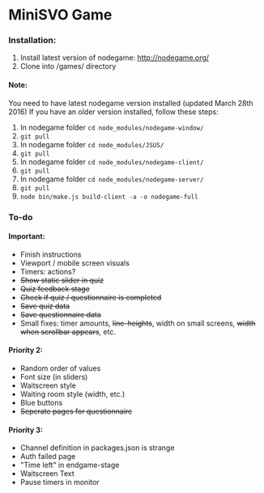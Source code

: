 # MiniSVO Game

### Installation:
1. Install latest version of nodegame: http://nodegame.org/
2. Clone into /games/ directory

#### Note:
You need to have latest nodegame version installed (updated March 28th 2016)
If you have an older version installed, follow these steps:

1. In nodegame folder `cd node_modules/nodegame-window/`
2. `git pull`
3. In nodegame folder `cd node_modules/JSUS/`
4. `git pull`
5. In nodegame folder `cd node_modules/nodegame-client/`
6. `git pull`
7. In nodegame folder `cd node_modules/nodegame-server/`
8. `git pull`
9. `node bin/make.js build-client -a -o nodegame-full`


### To-do

#### Important:
- Finish instructions
- Viewport / mobile screen visuals
- Timers: actions?
- ~~Show static slider in quiz~~
- ~~Quiz feedback stage~~
- ~~Check if quiz / questionnaire is completed~~
- ~~Save quiz data~~
- ~~Save questionnaire data~~
- Small fixes: timer amounts, ~~line-heights~~, width on small screens, ~~width when scrollbar appears~~, etc.


#### Priority 2:
- Random order of values
- Font size (in sliders)
- Waitscreen style
- Waiting room style (width, etc.)
- Blue buttons
- ~~Seperate pages for questionnaire~~


#### Priority 3:
- Channel definition in packages.json is strange
- Auth failed page
- "Time left" in endgame-stage
- Waitscreen Text
- Pause timers in monitor
